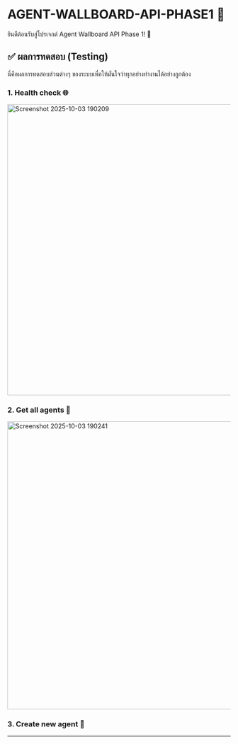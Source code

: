 # AGENT-WALLBOARD-API-PHASE1 🚀

ยินดีต้อนรับสู่โปรเจกต์ Agent Wallboard API Phase 1! 👋 
## ✅ ผลการทดสอบ (Testing)

นี่คือผลการทดสอบส่วนต่างๆ ของระบบเพื่อให้มั่นใจว่าทุกอย่างทำงานได้อย่างถูกต้อง

### 1. Health check 🌐
<img width="718" height="658" alt="Screenshot 2025-10-03 190209" src="https://github.com/user-attachments/assets/ae354f0f-4177-4747-afe8-2d826e6eaac9" />


### 2. Get all agents 🔌

<img width="686" height="651" alt="Screenshot 2025-10-03 190241" src="https://github.com/user-attachments/assets/3892c698-c7e4-47c5-b3a5-521c15af916d" />


### 3. Create new agent 📝


---
